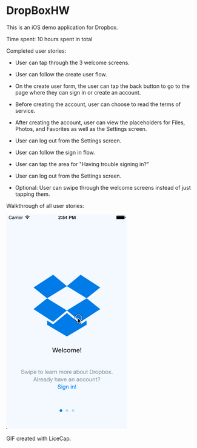 DropBoxHW
=========
This is an iOS demo application for Dropbox.

Time spent: 10 hours spent in total

Completed user stories:

- User can tap through the 3 welcome screens.
- User can follow the create user flow.
- On the create user form, the user can tap the back button to go to the page where they can sign in or create an account.
- Before creating the account, user can choose to read the terms of service.
- After creating the account, user can view the placeholders for Files, Photos, and Favorites as well as the Settings screen.
- User can log out from the Settings screen.
- User can follow the sign in flow.
- User can tap the area for "Having trouble signing in?"
- User can log out from the Settings screen.

- Optional: User can swipe through the welcome screens instead of just tapping them.

Walkthrough of all user stories:

![alt tag](https://github.com/allidryer/DropBoxHW/blob/4328b3263e3aa8397841850d08447a81bf890179/DropBoxHW.gif)

GIF created with LiceCap.
